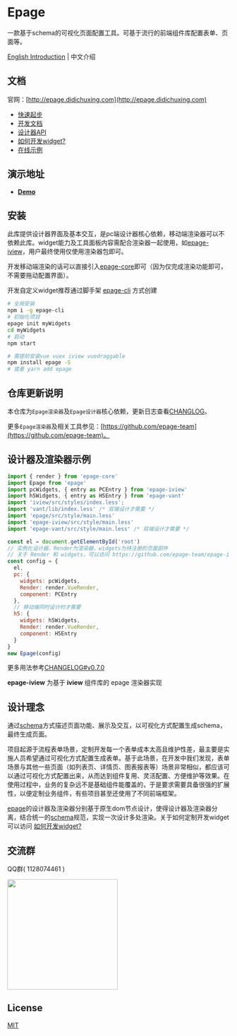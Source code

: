 # Epage

一款基于schema的可视化页面配置工具。可基于流行的前端组件库配置表单、页面等。

[English Introduction](./README_EN.md) | 中文介绍

## 文档

官网：[http://epage.didichuxing.com](http://epage.didichuxing.com)

- [快速起步](http://epage.didichuxing.com/usage/#快速起步)
- [开发文档](http://epage.didichuxing.com/developer/)
- [设计器API](http://epage.didichuxing.com/developer/epage.html)
- [如何开发widget?](http://epage.didichuxing.com/developer/widget.html)
- [在线示例](http://epage.didichuxing.com/examples/)


## 演示地址

- **[Demo](http://epage.didichuxing.com/examples/epage.html)**

## 安装

此库提供设计器界面及基本交互，是pc端设计器核心依赖，移动端渲染器可以不依赖此库。widget能力及工具面板内容需配合渲染器一起使用，如[epage-iview](https://github.com/epage-team/epage-iview)，用户最终使用仅使用渲染器包即可。

开发移动端渲染的话可以直接引入[epage-core](https://github.com/epage-team/epage-core)即可（因为仅完成渲染功能即可，不需要拖动配置界面）。

开发自定义widget推荐通过脚手架 [epage-cli](https://github.com/epage-team/epage-cli) 方式创建

```sh
# 全局安装
npm i -g epage-cli
# 初始化项目
epage init myWidgets
cd myWidgets
# 启动
npm start
```

```sh
# 需提前安装vue vuex iview vuedraggable
npm install epage -S
# 或者 yarn add epage
```

## 仓库更新说明

本仓库为`Epage渲染器`及`Epage设计器`核心依赖，更新日志查看[CHANGLOG](./CHANGELOG.md)。

更多`Epage渲染器`及相关工具参见：[https://github.com/epage-team](https://github.com/epage-team)。

## 设计器及渲染器示例

```js
import { render } from 'epage-core'
import Epage from 'epage'
import pcWidgets, { entry as PCEntry } from 'epage-iview'
import h5Widgets, { entry as H5Entry } from 'epage-vant'
import 'iview/src/styles/index.less';
import 'vant/lib/index.less' /* 双端设计才需要 */
import 'epage/src/style/main.less'
import 'epage-iview/src/style/main.less'
import 'epage-vant/src/style/main.less' /* 双端设计才需要 */

const el = document.getElementById('root')
// 实例化设计器，Render为渲染器，widgets为待注册的页面部件
// 关于 Render 和 widgets，可以访问 https://github.com/epage-team/epage-iview
const config = {
  el,
  pc: {
    widgets: pcWidgets,
    Render: render.VueRender,
    component: PCEntry
  },
  // 移动端同时设计时才需要
  h5: {
    widgets: h5Widgets,
    Render: render.VueRender,
    component: H5Entry
  }
}
new Epage(config)
```

更多用法参考[CHANGELOG#v0.7.0](./CHANGELOG.md)

**epage-iview** 为基于 **iview** 组件库的 epage 渲染器实现

## 设计理念

通过[schema](http://epage.didichuxing.com/developer/schema.html)方式描述页面功能、展示及交互，以可视化方式配置生成schema，最终生成页面。

项目起源于流程表单场景，定制开发每一个表单成本太高且维护性差，最主要是实施人员希望通过可视化方式配置生成表单。基于此场景，在开发中我们发现，表单场景与其他一些页面（如列表页、详情页、图表报表等）场景非常相似，都应该可以通过可视化方式配置出来，从而达到组件复用、灵活配置、方便维护等效果。在使用过程中，业务的复杂远不是基础组件能覆盖的，于是要求需要具备很强的扩展性，以便定制业务组件，有些项目甚至还使用了不同前端框架。

[epage](http://epage.didichuxing.com/)的设计器及渲染器分别基于原生dom节点设计，使得设计器及渲染器分离，结合统一的[schema](http://epage.didichuxing.com/developer/schema.html)规范，实现一次设计多处渲染。关于如何定制开发widget可以访问 [如何开发widget?](http://epage.didichuxing.com/developer/widget.html)

## 交流群

QQ群( 1128074461 )

<img src="https://img-hxy021.didistatic.com/static/star/epage-qrcode-qq.png" width="250">

## License

[MIT](http://opensource.org/licenses/MIT)
